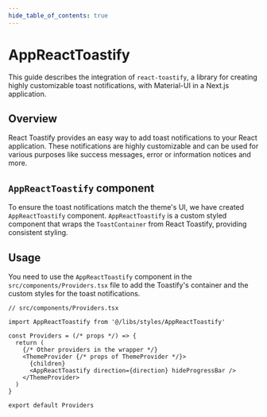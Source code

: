 ```yaml
---
hide_table_of_contents: true
---
```


# AppReactToastify

This guide describes the integration of `react-toastify`, a library for creating highly customizable toast notifications, with Material-UI in a Next.js application.

## Overview

React Toastify provides an easy way to add toast notifications to your React application. These notifications are highly customizable and can be used for various purposes like success messages, error or information notices and more.

## `AppReactToastify` component

To ensure the toast notifications match the theme's UI, we have created `AppReactToastify` component. `AppReactToastify` is a custom styled component that wraps the `ToastContainer` from React Toastify, providing consistent styling.

## Usage

You need to use the `AppReactToastify` component in the `src/components/Providers.tsx` file to add the Toastify's container and the custom styles for the toast notifications.

```tsx
// src/components/Providers.tsx

import AppReactToastify from '@/libs/styles/AppReactToastify'

const Providers = (/* props */) => {
  return (
    {/* Other providers in the wrapper */}
    <ThemeProvider {/* props of ThemeProvider */}>
      {children}
      <AppReactToastify direction={direction} hideProgressBar />
    </ThemeProvider>
  )
}

export default Providers
```
